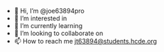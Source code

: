 - 👋 Hi, I’m @joe63894pro
- 👀 I’m interested in 
- 🌱 I’m currently learning 
- 💞️ I’m looking to collaborate on 
- 📫 How to reach me jt63894@students.hcde.org

<!---
joe63894pro/joe63894pro is a ✨ special ✨ repository because its `README.md` (this file) appears on your GitHub profile.
You can click the Preview link to take a look at your changes.
--->
